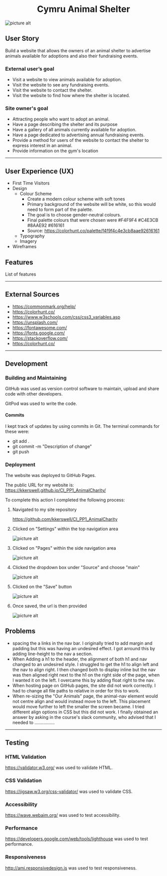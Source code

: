 # **<center>Cymru Animal Shelter</center>**

![picture alt](/assets/readme/images/site-design.png)

## User Story

Build a website that allows the owners of an animal shelter to advertise animals available for adoptions and also their fundraising events.

### External user’s goal ###
* Visit a website to view animals available for adoption.
* Visit the website to see any fundraising events.
* Visit the website to contact the shelter.
* Visit the website to find how where the shelter is located.

### Site owner's goal ###

* Attracting people who want to adopt an animal.
* Have a page describing the shelter and its purpose
* Have a gallery of all animals currently available for adoption.
* Have a page dedicated to advertising annual fundraising events.
* Provide a method for users of the website to contact the shelter to express interest in an animal. 
* Provide information on the gym's location

------

## User Experience (UX)

* First Time Visitors
* Design
    * Colour Scheme
        * Create a modern colour scheme with soft tones
        * Primary background of the website will be white, so this would need to form part of the palette.
        * The goal is to choose gender-neutral colours.
        * Final palette colours that were chosen were #F4F9F4 #C4E3CB #8AAE92 #616161
        * Source: https://colorhunt.co/palette/f4f9f4c4e3cb8aae92616161
    * Typography
    * Imagery
* Wireframes

## Features

List of features

------

## External Sources ##

* https://commonmark.org/help/
* https://colorhunt.co/
* https://www.w3schools.com/css/css3_variables.asp
* https://unsplash.com/
* https://fontawesome.com/
* https://fonts.google.com/
* https://stackoverflow.com/
* https://colorhunt.co/

- - - -

## Development ##

### Building and Maintaining ##

GitHub was used as version control software to maintain, upload and share code with other developers.

GitPod was used to write the code.

#### Commits ####

I kept track of updates by using commits in Git.  The terminal commands for these were:

* git add .
* git commit -m "Description of change"
* git push

### Deployment ###

The website was deployed to GitHub Pages.

The public URL for my website is: https://kkerswell.github.io/CI_PP1_AnimalCharity/

To complete this action I completed the following process:

1. Navigated to my site repository

    https://github.com/kkerswell/CI_PP1_AnimalCharity

2. Clicked on "Settings" within the top navigation area

    ![picture alt](/assets/readme/images/github-deploy-1.png)

3. Clicked on "Pages" within the side navigation area

    ![picture alt](/assets/readme/images/github-deploy-2.png)

4. Clicked the dropdown box under "Source" and choose "main"

    ![picture alt](/assets/readme/images/github-deploy-3.png)

5. Clicked on the "Save" button

    ![picture alt](/assets/readme/images/github-deploy-4.png)

6. Once saved, the url is then provided

    ![picture alt](/assets/readme/images/github-deploy-5.png)

## Problems ##

* spacing the a links in the nav bar.  I originally tried to add margin and padding but this was having an undesired effect.  I got arround this by adding line-height to the nav a section.
* When Adding a h1 to the header, the alignment of both h1 and nav changed to an undesired style. I struggled to get the h1 to align left and the nav to align right.  I then changed both to display inline but the nav was then aligned right next to the h1 on the right side of the page, when I wanted it on the left. I overcame this by adding float right to the nav.
* When hosting page on GitHub pages, the site did not work correctly.  I had to change all file paths to relative in order for this to work.
* When re-sizing the "Our Animals" page, the animal-nav element would not centre align and would instead move to the left. This placement would move further to left the smaller the screen became.  I tried different align options in CSS but this did not work. I finally obtained an answer by asking in the course's slack community, who advised that I needed to ................

---

## Testing

### HTML Validation

https://validator.w3.org/ was used to validate HTML.

### CSS Validation

https://jigsaw.w3.org/css-validator/ was used to validate CSS.

### Accessibility

https://wave.webaim.org/ was used to test accessibility.

### Performance

https://developers.google.com/web/tools/lighthouse was used to test performance.

### Responsiveness

http://ami.responsivedesign.is was used to test responsiveness.

